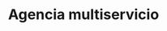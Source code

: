 ---
title: "Agencia multiservicio"
link: "https://www.acem.life"
github: ""
image:
  src: "https://flowbite.com/docs/images/blog/image-4.jpg"
  alt: "Captura de pantalla del proyecto de la agencia multiservicio"
tags: ["Python", "Django", "Bootstrap", "SEO"]
description: "Desarrollé un sitio web en Python-Django para una agencia multiservicio que conecta personas y negocios entre Cuba y Brasil, ofreciendo servicios como envío de remesas, entrega de combos personalizados y alquiler de taxis para la comunidad transfronteriza"
---